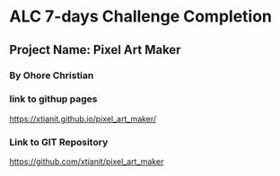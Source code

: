 # ALC 7-days Challenge Completion
## Project Name: Pixel Art Maker
### By **Ohore Christian**
### link to githup pages
https://xtianit.github.io/pixel_art_maker/

### Link to GIT Repository
https://github.com/xtianit/pixel_art_maker
